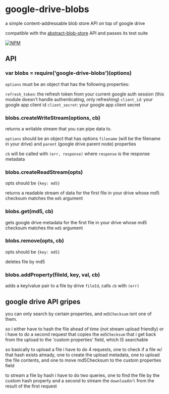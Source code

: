 # google-drive-blobs

a simple content-addressable blob store API on top of google drive

compatible with the [abstract-blob-store](https://github.com/maxogden/abstract-blob-store) API and passes its test suite

[![NPM](https://nodei.co/npm/google-drive-blobs.png)](https://nodei.co/npm/google-drive-blobs/)

## API

### var blobs = require('google-drive-blobs')(options)

`options` must be an object that has the following properties:

`refresh_token`: the refresh token from your current google auth session (this module doesn't handle authenticating, only refreshing)
`client_id`: your google app client id
`client_secret`: your google app client secret

### blobs.createWriteStream(options, cb)

returns a writable stream that you can pipe data to. 

`options` should be an object that has options `filename` (will be the filename in your drive) and `parent` (google drive parent node) properties

`cb` will be called with `(err, response)` where `response` is the response metadata

### blobs.createReadStream(opts)

opts should be `{key: md5}`

returns a readable stream of data for the first file in your drive whose md5 checksum matches the `md5` argument

### blobs.get(md5, cb)

gets google drive metadata for the first file in your drive whose md5 checksum matches the `md5` argument

### blobs.remove(opts, cb)

opts should be `{key: md5}`
 
deletes file by md5

### blobs.addProperty(fileId, key, val, cb)

adds a key/value pair to a file by drive `fileId`, calls `cb` with `(err)`

## google drive API gripes

you can only search by certain properties, and `md5Checksum` isnt one of them. 

so i either have to hash the file ahead of time (not stream upload friendly) 
or i have to do a second request that copies the `md5Checksum` that i get back from the upload to the 'custom properties' field, which IS searchable

so basically to upload a file i have to do 4 requests, one to check if a file w/ that hash exists already, one to create the upload metadata, one to upload the file contents, and one to move md5Checksum to the custom properties field

to stream a file by hash i have to do two queries, one to find the file by the custom hash property and a second to stream the `downloadUrl` from the result of the first request
